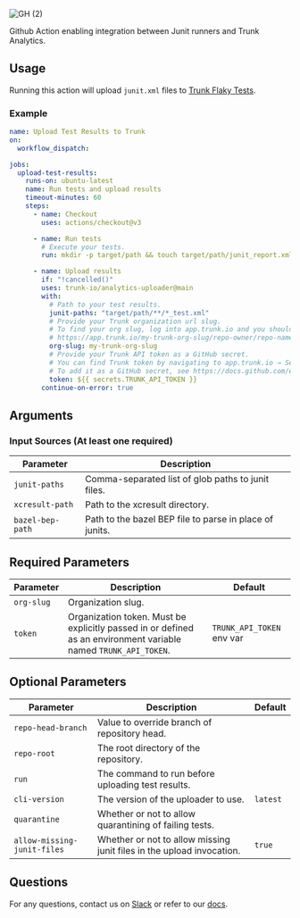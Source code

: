 ![GH (2)](https://github.com/trunk-io/analytics-uploader/assets/1265982/5475373b-937c-4455-bcde-5629d51c9f95)

Github Action enabling integration between Junit runners and Trunk Analytics.

## Usage

Running this action will upload `junit.xml` files to [Trunk Flaky Tests](https://docs.trunk.io/flaky-tests).

### Example

```yaml
name: Upload Test Results to Trunk
on:
  workflow_dispatch:

jobs:
  upload-test-results:
    runs-on: ubuntu-latest
    name: Run tests and upload results
    timeout-minutes: 60
    steps:
      - name: Checkout
        uses: actions/checkout@v3

      - name: Run tests
        # Execute your tests.
        run: mkdir -p target/path && touch target/path/junit_report.xml

      - name: Upload results
        if: "!cancelled()"
        uses: trunk-io/analytics-uploader@main
        with:
          # Path to your test results.
          junit-paths: "target/path/**/*_test.xml"
          # Provide your Trunk organization url slug.
          # To find your org slug, log into app.trunk.io and you should be redirected to a URL like:
          # https://app.trunk.io/my-trunk-org-slug/repo-owner/repo-name/ci-analytics
          org-slug: my-trunk-org-slug
          # Provide your Trunk API token as a GitHub secret.
          # You can find Trunk token by navigating to app.trunk.io → Settings → Manage Organization → Organization API Token → View.
          # To add it as a GitHub secret, see https://docs.github.com/en/actions/security-guides/using-secrets-in-github-actions.
          token: ${{ secrets.TRUNK_API_TOKEN }}
        continue-on-error: true
```

## Arguments

### Input Sources (At least one required)
| Parameter        | Description                                             |
| ---------------- | ------------------------------------------------------- |
| `junit-paths`    | Comma-separated list of glob paths to junit files.      |
| `xcresult-path`  | Path to the xcresult directory.                         |
| `bazel-bep-path` | Path to the bazel BEP file to parse in place of junits. |

## Required Parameters
| Parameter  | Description                                                                                                     | Default                   |
| ---------- | --------------------------------------------------------------------------------------------------------------- | ------------------------- |
| `org-slug` | Organization slug.                                                                                              |                           |
| `token`    | Organization token. Must be explicitly passed in or defined as an environment variable named `TRUNK_API_TOKEN`. | `TRUNK_API_TOKEN` env var |

## Optional Parameters
| Parameter                   | Description                                                           | Default  |
| --------------------------- | --------------------------------------------------------------------- | -------- |
| `repo-head-branch`          | Value to override branch of repository head.                          |          |
| `repo-root`                 | The root directory of the repository.                                 |          |
| `run`                       | The command to run before uploading test results.                     |          |
| `cli-version`               | The version of the uploader to use.                                   | `latest` |
| `quarantine`                | Whether or not to allow quarantining of failing tests.                |          |
| `allow-missing-junit-files` | Whether or not to allow missing junit files in the upload invocation. | `true`   |

## Questions

For any questions, contact us on [Slack](https://slack.trunk.io/) or refer to our [docs](https://docs.trunk.io/flaky-tests/get-started).
